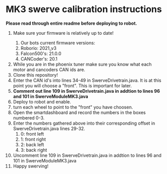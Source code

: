 <H1> MK3 swerve calibration instructions</h1>
<b>Please read through entire readme before deploying to robot.</b>
<ol>
  <li>Make sure your firmware is relatively up to date!</li>
      <ol>
      <li> Our bots current firmware versions:</li>
      <li> Roborio: 2021_v3</li>
      <li> Falcon500's: 21.0.0</li>
      <li> CANCoder's: 20.1 </li>
      </ol>
  <li>While you are in the phoenix tuner make sure you know what each motor and cancoders CAN ids are.</li>
  <li>Clone this repository!</li>
  <li>Enter the CAN id's into lines 34-49 in SwerveDrivetrain.java. It is at this point you will choose a "front". This is important for later.</li>
  <li><b>Comment out line 109 in SwerveDrivetrain.java in addtion to lines 96 and 101 in SwerveModuleMK3.java</b></li>
  <li>Deploy to robot and enable.</li>
  <li>turn each wheel to point to the "front" you have choosen.</li>
  <li>Open the smartdashboard and record the numbers in the boxes numbered 0-3.</li>
  <li> Enter the numbers gathered above into their corresponding offset in SwerveDrivetrain.java lines 29-32.
      <ol>
      <li> 0: front left</li>
      <li> 1: front right</li>
      <li> 2: back left</li>
      <li> 3: back right</li>
      </ol>
   <li>Uncomment line 109 in SwerveDrivetrain.java in addtion to lines 96 and 101 in SwerveModuleMK3.java</li>
  <li> Happy swerving!</li>
</ol>
